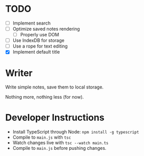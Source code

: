 # TODO
- [ ] Implement search
- [ ] Optimize saved notes rendering
  - [ ] Properly use DOM
- [ ] Use IndexDB for storage
- [ ] Use a rope for text editing
- [x] Implement default title

# Writer
Write simple notes, save them to local storage.

Nothing more, nothing less (for now).

# Developer Instructions

- Install TypeScript through Node: `npm install -g typescript`
- Compile to `main.js` with `tsc`
- Watch changes live with `tsc --watch main.ts`
- Compile to `main.js` before pushing changes.
